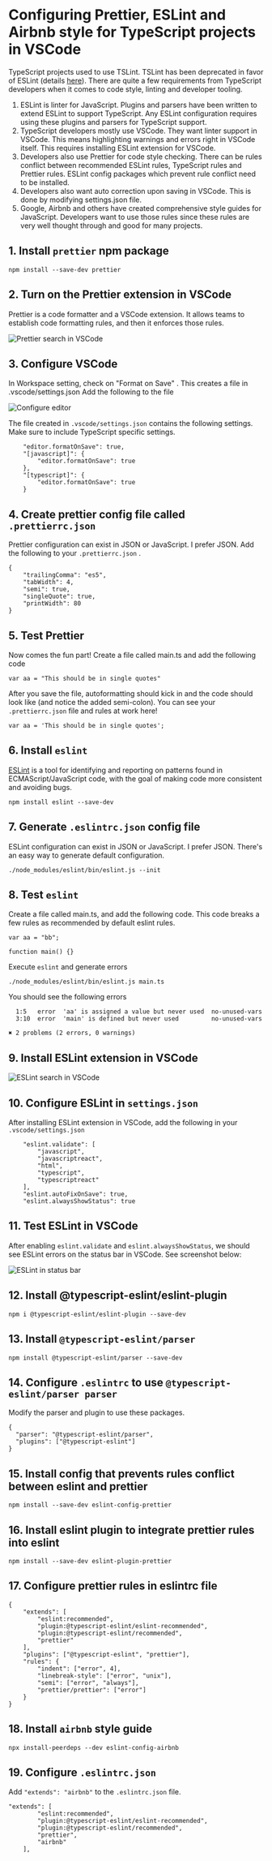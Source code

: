 # Configuring Prettier, ESLint and Airbnb style for TypeScript projects in VSCode

TypeScript projects used to use TSLint. TSLint has been deprecated in favor of ESLint (details [here](https://medium.com/palantir/tslint-in-2019-1a144c2317a9)). There are quite a few requirements from TypeScript developers when it comes to code style, linting and developer tooling.

1. ESLint is linter for JavaScript. Plugins and parsers have been written to extend ESLint to support TypeScript. Any ESLint configuration requires using these plugins and parsers for TypeScript support.
2. TypeScript developers mostly use VSCode. They want linter support in VSCode. This means highlighting warnings and errors right in VSCode itself. This requires installing ESLint extension for VSCode.
3. Developers also use Prettier for code style checking. There can be rules conflict between recommended ESLint rules, TypeScript rules and Prettier rules. ESLint config packages which prevent rule conflict need to be installed.
4. Developers also want auto correction upon saving in VSCode. This is done by modifying settings.json file.
5. Google, Airbnb and others have created comprehensive style guides for JavaScript. Developers want to use those rules since these rules are very well thought through and good for many projects.

## 1. Install `prettier` npm package

```
npm install --save-dev prettier
```

## 2. Turn on the Prettier extension in VSCode

Prettier is a code formatter and a VSCode extension. It allows teams to establish code formatting rules, and then it enforces those rules.

![Prettier search in VSCode](docs/prettier-extension.png)

## 3. Configure VSCode

In Workspace setting, check on "Format on Save" . This creates a file in .vscode/settings.json
Add the following to the file

![Configure editor](docs/configure-editor.png)

The file created in `.vscode/settings.json` contains the following settings. Make sure to include TypeScript specific settings.

```
    "editor.formatOnSave": true,
    "[javascript]": {
        "editor.formatOnSave": true
    },
    "[typescript]": {
        "editor.formatOnSave": true
    }
```

## 4. Create prettier config file called `.prettierrc.json`

Prettier configuration can exist in JSON or JavaScript. I prefer JSON. Add the following to your `.prettierrc.json` .

```
{
    "trailingComma": "es5",
    "tabWidth": 4,
    "semi": true,
    "singleQuote": true,
    "printWidth": 80
}

```

## 5. Test Prettier

Now comes the fun part! Create a file called main.ts and add the following code

```
var aa = "This should be in single quotes"
```

After you save the file, autoformatting should kick in and the code should look like (and notice the added semi-colon). You can see your `.prettierrc.json` file and rules at work here!

```
var aa = 'This should be in single quotes';
```

## 6. Install `eslint`

[ESLint](https://eslint.org/) is a tool for identifying and reporting on patterns found in ECMAScript/JavaScript code, with the goal of making code more consistent and avoiding bugs.

```
npm install eslint --save-dev
```

## 7. Generate `.eslintrc.json` config file

ESLint configuration can exist in JSON or JavaScript. I prefer JSON. There's an easy way to generate default configuration.

```
./node_modules/eslint/bin/eslint.js --init
```

## 8. Test `eslint`

Create a file called main.ts, and add the following code. This code breaks a few rules as recommended by default eslint rules.

```
var aa = "bb";

function main() {}
```

Execute `eslint` and generate errors

```
./node_modules/eslint/bin/eslint.js main.ts
```

You should see the following errors

```
  1:5   error  'aa' is assigned a value but never used  no-unused-vars
  3:10  error  'main' is defined but never used         no-unused-vars

✖ 2 problems (2 errors, 0 warnings)

```

## 9. Install ESLint extension in VSCode

![ESLint search in VSCode](docs/eslint-extension.png)

## 10. Configure ESLint in `settings.json`

After installing ESLint extension in VSCode, add the following in your `.vscode/settings.json`

```
    "eslint.validate": [
        "javascript",
        "javascriptreact",
        "html",
        "typescript",
        "typescriptreact"
    ],
    "eslint.autoFixOnSave": true,
    "eslint.alwaysShowStatus": true
```

## 11. Test ESLint in VSCode

After enabling `eslint.validate` and `eslint.alwaysShowStatus`, we should see ESLint errors on the status bar in VSCode. See screenshot below:

![ESLint in status bar](docs/eslint-status.png)

## 12. Install @typescript-eslint/eslint-plugin

```
npm i @typescript-eslint/eslint-plugin --save-dev
```

## 13. Install `@typescript-eslint/parser`

```
npm install @typescript-eslint/parser --save-dev
```

## 14. Configure `.eslintrc` to use `@typescript-eslint/parser parser`

Modify the parser and plugin to use these packages.

```
{
  "parser": "@typescript-eslint/parser",
  "plugins": ["@typescript-eslint"]
}
```

## 15. Install config that prevents rules conflict between eslint and prettier

```
npm install --save-dev eslint-config-prettier
```

## 16. Install eslint plugin to integrate prettier rules into eslint

```
npm install --save-dev eslint-plugin-prettier
```

## 17. Configure prettier rules in eslintrc file

```
{
    "extends": [
        "eslint:recommended",
        "plugin:@typescript-eslint/eslint-recommended",
        "plugin:@typescript-eslint/recommended",
        "prettier"
    ],
    "plugins": ["@typescript-eslint", "prettier"],
    "rules": {
        "indent": ["error", 4],
        "linebreak-style": ["error", "unix"],
        "semi": ["error", "always"],
        "prettier/prettier": ["error"]
    }
}
```

## 18. Install `airbnb` style guide

```
npx install-peerdeps --dev eslint-config-airbnb
```

## 19. Configure `.eslintrc.json`

Add `"extends": "airbnb"` to the `.eslintrc.json` file.

```
"extends": [
        "eslint:recommended",
        "plugin:@typescript-eslint/eslint-recommended",
        "plugin:@typescript-eslint/recommended",
        "prettier",
        "airbnb"
    ],
```
